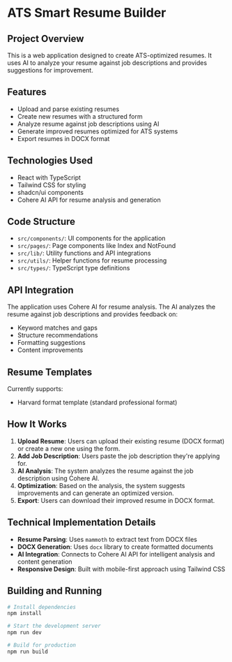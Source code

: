 
# ATS Smart Resume Builder

## Project Overview

This is a web application designed to create ATS-optimized resumes. It uses AI to analyze your resume against job descriptions and provides suggestions for improvement.

## Features

- Upload and parse existing resumes
- Create new resumes with a structured form
- Analyze resume against job descriptions using AI
- Generate improved resumes optimized for ATS systems
- Export resumes in DOCX format

## Technologies Used

- React with TypeScript
- Tailwind CSS for styling
- shadcn/ui components
- Cohere AI API for resume analysis and generation

## Code Structure

- `src/components/`: UI components for the application
- `src/pages/`: Page components like Index and NotFound
- `src/lib/`: Utility functions and API integrations
- `src/utils/`: Helper functions for resume processing
- `src/types/`: TypeScript type definitions

## API Integration

The application uses Cohere AI for resume analysis. The AI analyzes the resume against job descriptions and provides feedback on:
- Keyword matches and gaps
- Structure recommendations
- Formatting suggestions
- Content improvements

## Resume Templates

Currently supports:
- Harvard format template (standard professional format)

## How It Works

1. **Upload Resume**: Users can upload their existing resume (DOCX format) or create a new one using the form.
2. **Add Job Description**: Users paste the job description they're applying for.
3. **AI Analysis**: The system analyzes the resume against the job description using Cohere AI.
4. **Optimization**: Based on the analysis, the system suggests improvements and can generate an optimized version.
5. **Export**: Users can download their improved resume in DOCX format.

## Technical Implementation Details

- **Resume Parsing**: Uses `mammoth` to extract text from DOCX files
- **DOCX Generation**: Uses `docx` library to create formatted documents
- **AI Integration**: Connects to Cohere AI API for intelligent analysis and content generation
- **Responsive Design**: Built with mobile-first approach using Tailwind CSS

## Building and Running

```sh
# Install dependencies
npm install

# Start the development server
npm run dev

# Build for production
npm run build
```
